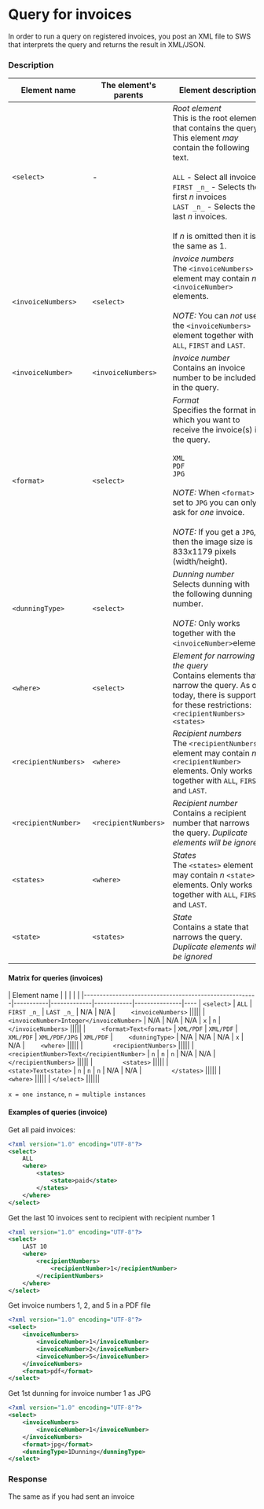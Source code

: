 Query for invoices
==================

In order to run a query on registered invoices, you post an XML file to SWS that interprets the query and returns the result in XML/JSON.

### Description

| Element name | The element's parents | Element description | Data type | Standard value
|--------------|-----------------------|---------------------|-----------|---------------
| `<select>` | - | *Root element*<br>This is the root element that contains the query.  This element *may* contain the following text.<br><br>`ALL` - Select all invoices<br>`FIRST _n_` - Selects the first _n_ invoices<br>`LAST _n_` - Selects the last _n_ invoices.<br><br>If _n_ is omitted then it is the same as 1. | Text - maximum 10 characters. | -
| `<invoiceNumbers>` | `<select>` | *Invoice numbers*<br>The `<invoiceNumbers>` element may contain _n_ `<invoiceNumber>` elements.<br><br>*NOTE:* You can *not* use the `<invoiceNumbers>` element together with `ALL`, `FIRST` and `LAST`. | - | -
| `<invoiceNumber>` | `<invoiceNumbers>` | *Invoice number*<br>Contains an invoice number to be included in the query. | Integer | -
| `<format>` | `<select>` | *Format*<br>Specifies the format in which you want to receive the invoice(s) in the query.<br><br>`XML`<br>`PDF`<br>`JPG`<br><br>*NOTE:* When `<format>` is set to `JPG` you can only ask for *one* invoice.<br><br>*NOTE:* If you get a `JPG`, then the image size is 833x1179 pixels (width/height). | Text - maximum 3 characters | XML
| `<dunningType>` | `<select>` | *Dunning number*<br> Selects dunning with the following dunning number.<br><br>*NOTE:* Only works together with the `<invoiceNumber>`element | Text - maximum 20 characters. | 1Dunning
| `<where>` | `<select>` | *Element for narrowing the query*<br>Contains elements that narrow the query. As of today, there is support for these restrictions: `<recipientNumbers>`   `<states>` | - | -
| `<recipientNumbers>` | `<where>` | *Recipient numbers*<br>The `<recipientNumbers>` element may contain _n_ `<recipientNumber>` elements.  Only works together with `ALL`, `FIRST` and `LAST`. | - | -
| `<recipientNumber>` | `<recipientNumbers>` | *Recipient number*<br>Contains a recipient number that narrows the query.  _Duplicate elements will be ignored_ | Text - maximum 32 characters | -
| `<states>` | `<where>` | *States*<br>The `<states>` element may contain _n_ `<state>` elements.  Only works together with `ALL`, `FIRST` and `LAST`. | - | -
| `<state>` | `<states>` | *State*<br>Contains a state that narrows the query.  _Duplicate elements will be ignored_ | Text - maximum 20 characters | -

#### Matrix for queries (invoices)

| Element name                                          |           |             |            |               |
|-------------------------------------------------------|-----------|-------------|------------|---------------|----
| `<select>`                                            | `ALL`     | `FIRST _n_` | `LAST _n_` | N/A           | N/A
| `    <invoiceNumbers>`                                |||||
| `        <invoiceNumber>Integer</invoiceNumber>`      | N/A       | N/A         | N/A        | `x`           | `n`
| `    </invoiceNumbers>`                               |||||
| `    <format>Text<format>`                            | `XML/PDF` | `XML/PDF`   | `XML/PDF`  | `XML/PDF/JPG` | `XML/PDF`
| `    <dunningType>`                                   | N/A       | N/A         | N/A        | `x`           | N/A
| `    <where>`                                         |||||
| `        <recipientNumbers>`                          |||||
| `            <recipientNumber>Text</recipientNumber>` | `n`       | `n`         | `n`        | N/A           | N/A
| `        </recipientNumbers>`                         |||||
| `        <states>`                                    |||||
| `            <state>Text<state>`                      | `n`       | `n`         | `n`        | N/A           | N/A
| `        </states>`                                   |||||
| `    <where>`                                         |||||
| `</select>`                                           ||||||

`x = one instance`, `n = multiple instances`

#### Examples of queries (invoice)

Get all paid invoices:

```xml
<?xml version="1.0" encoding="UTF-8"?>
<select>
    ALL
    <where>
        <states>
            <state>paid</state>
        </states>
    </where>
</select>
```

Get the last 10 invoices sent to recipient with recipient number 1

```xml
<?xml version="1.0" encoding="UTF-8"?>
<select>
    LAST 10
    <where>
        <recipientNumbers>
            <recipientNumber>1</recipientNumber>
        </recipientNumbers>
    </where>
</select>
```

Get invoice numbers 1, 2, and 5 in a PDF file

```xml
<?xml version="1.0" encoding="UTF-8"?>
<select>
    <invoiceNumbers>
        <invoiceNumber>1</invoiceNumber>
        <invoiceNumber>2</invoiceNumber>
        <invoiceNumber>5</invoiceNumber>
    </invoiceNumbers>
    <format>pdf</format>
</select>
```

Get 1st dunning for invoice number 1 as JPG

```xml
<?xml version="1.0" encoding="UTF-8"?>
<select>
    <invoiceNumbers>
        <invoiceNumber>1</invoiceNumber>
    </invoiceNumbers>
    <format>jpg</format>
    <dunningType>1Dunning</dunningType>
</select>
```

### Response

The same as if you had sent an invoice
